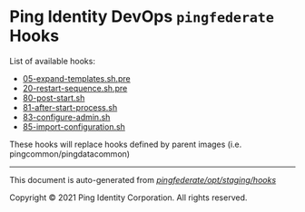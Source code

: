
# Ping Identity DevOps `pingfederate` Hooks
List of available hooks:
* [05-expand-templates.sh.pre](05-expand-templates.sh.pre.md)
* [20-restart-sequence.sh.pre](20-restart-sequence.sh.pre.md)
* [80-post-start.sh](80-post-start.sh.md)
* [81-after-start-process.sh](81-after-start-process.sh.md)
* [83-configure-admin.sh](83-configure-admin.sh.md)
* [85-import-configuration.sh](85-import-configuration.sh.md)

These hooks will replace hooks defined by parent images (i.e. pingcommon/pingdatacommon)

---
This document is auto-generated from _[pingfederate/opt/staging/hooks](https://github.com/pingidentity/pingidentity-docker-builds/blob/master/pingfederate/opt/staging/hooks)_

Copyright © 2021 Ping Identity Corporation. All rights reserved.
